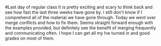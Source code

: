 #Last day of regular class
It is pretty exciting and scary to think back and see how fast the last three weeks have gone by. I still don't know if I comprehend all of the material we have gone through. Today we went over merge conflicts and how to fix them. Seems straight forward enough with the examples provided, but definitely see the benefit of merging frequently and communicating often. I hope I can get all my hw turned in and good grades on most of them. 
